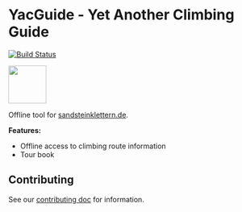 # YacGuide - Yet Another Climbing Guide

[![Build Status](https://travis-ci.org/YacGroup/YacGuide.svg?branch=master)](https://travis-ci.org/YacGroup/YacGuide)

<img src="https://fdroid.gitlab.io/artwork/badge/get-it-on.png" height="75">

Offline tool for
[sandsteinklettern.de](http://www.sandsteinklettern.de).

**Features:**

 * Offline access to climbing route information
 * Tour book

## Contributing

See our [contributing doc](CONTRIBUTING.md) for information.
